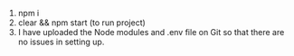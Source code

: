 1. npm i
2. clear && npm start (to run project)
3. I have uploaded the Node modules and .env file on Git so that there are no issues in setting up.


